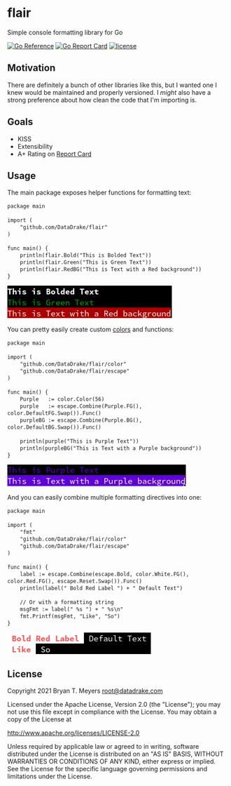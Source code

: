 # flair
Simple console formatting library for Go

[![Go Reference](https://pkg.go.dev/badge/github.com/DataDrake/flair.svg)](https://pkg.go.dev/github.com/DataDrake/flair) [![Go Report Card](https://goreportcard.com/badge/github.com/DataDrake/flair)](https://goreportcard.com/report/github.com/DataDrake/flair) [![license](https://img.shields.io/github/license/DataDrake/flair.svg)]() 

## Motivation

There are definitely a bunch of other libraries like this, but I wanted one I knew would be maintained and properly versioned. I *might* also have a strong preference about how clean the code that I'm importing is.

## Goals

 * KISS
 * Extensibility
 * A+ Rating on [Report Card](https://goreportcard.com/report/github.com/DataDrake/flair)
 
## Usage

The main package exposes helper functions for formatting text:

```
package main

import (
    "github.com/DataDrake/flair"
)

func main() {
    println(flair.Bold("This is Bolded Text"))
    println(flair.Green("This is Green Text"))
    println(flair.RedBG("This is Text with a Red background"))
}
```

![Formatting Example](/images/example1.png "Format Example")

You can pretty easily create custom [colors](https://misc.flogisoft.com/bash/tip_colors_and_formatting) and functions:

```
package main

import (
    "github.com/DataDrake/flair/color"
    "github.com/DataDrake/flair/escape"
)

func main() {
    Purple   := color.Color(56)
    purple   := escape.Combine(Purple.FG(), color.DefaultFG.Swap()).Func()
    purpleBG := escape.Combine(Purple.BG(), color.DefaultBG.Swap()).Func()

    println(purple("This is Purple Text"))
    println(purpleBG("This is Text with a Purple background"))
}
```

![Colors Example](/images/example2.png "Colors Example")

And you can easily combine multiple formatting directives into one:

```
package main

import (
    "fmt"
    "github.com/DataDrake/flair/color"
    "github.com/DataDrake/flair/escape"
)

func main() {
    label := escape.Combine(escape.Bold, color.White.FG(), color.Red.FG(), escape.Reset.Swap()).Func()
    println(label(" Bold Red Label ") + " Default Text")

    // Or with a formatting string
    msgFmt := label(" %s ") + " %s\n"
    fmt.Printf(msgFmt, "Like", "So")
}
```

![Combined Format Example](/images/example3.png "Combined Format Example")

## License
 
Copyright 2021 Bryan T. Meyers <root@datadrake.com>
 
Licensed under the Apache License, Version 2.0 (the "License");
you may not use this file except in compliance with the License.
You may obtain a copy of the License at
 
http://www.apache.org/licenses/LICENSE-2.0
 
Unless required by applicable law or agreed to in writing, software
distributed under the License is distributed on an "AS IS" BASIS,
WITHOUT WARRANTIES OR CONDITIONS OF ANY KIND, either express or implied.
See the License for the specific language governing permissions and
limitations under the License.
